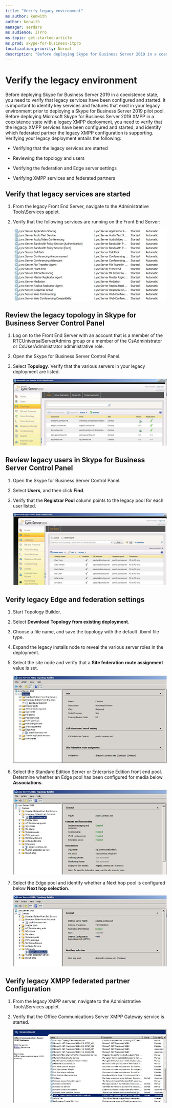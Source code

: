 ```yaml
---
title: "Verify legacy environment"
ms.author: kenwith
author: kenwith
manager: serdars
ms.audience: ITPro
ms.topic: get-started-article
ms.prod: skype-for-business-itpro
localization_priority: Normal
description: "Before deploying Skype for Business Server 2019 in a coexistence state, you need to verify that legacy services have been configured and started. It is important to identify key services and features that exist in your legacy environment, prior to deploying a Skype for Business Server 2019 pilot pool. Before deploying Microsoft Skype for Business Server 2019 XMPP in a coexistence state with a legacy XMPP deployment, you need to verify the legacy XMPP services have been configured and started, and identify which federated partner the legacy XMPP configuration is supporting."
---
```


# Verify the legacy environment

Before deploying Skype for Business Server 2019 in a coexistence state, you need to verify that legacy services have been configured and started. It is important to identify key services and features that exist in your legacy environment prior to deploying a Skype for Business Server 2019 pilot pool. Before deploying Microsoft Skype for Business Server 2019 XMPP in a coexistence state with a legacy XMPP deployment, you need to verify that the legacy XMPP services have been configured and started, and identify which federated partner the legacy XMPP configuration is supporting. Verifying your legacy deployment entails the following:
  
- Verifying that the legacy services are started
    
- Reviewing the topology and users
    
- Verifying the federation and Edge server settings
    
- Verifying XMPP services and federated partners
    
## Verify that legacy services are started

1. From the legacy Front End Server, navigate to the Administrative Tools\Services applet.
    
2. Verify that the following services are running on the Front End Server:
    
     ![List of services running on Front End Server](../media/migration_lyncserver_config_w14_services.jpg)
  
## Review the legacy topology in Skype for Business Server Control Panel

1. Log on to the Front End Server with an account that is a member of the RTCUniversalServerAdmins group or a member of the CsAdministrator or CsUserAdministrator administrative role.
    
2. Open the Skype for Business Server Control Panel.
    
3. Select **Topology**. Verify that the various servers in your legacy deployment are listed.
    
     ![Control Panel topology page](../media/migration_lyncserver_2010_topology.JPG)
  
## Review legacy users in Skype for Business Server Control Panel

1. Open the Skype for Business Server Control Panel.
    
2. Select **Users**, and then click **Find**.
    
3. Verify that the **Registrar Pool** column points to the legacy pool for each user listed. 
    
     ![Control Panel listing users](../media/migration_lyncserver_2010_allusers.JPG)
  
## Verify legacy Edge and federation settings

1. Start Topology Builder.
    
2. Select **Download Topology from existing deployment**.
    
3. Choose a file name, and save the topology with the default .tbxml file type.
    
4. Expand the legacy installs node to reveal the various server roles in the deployment.
    
5. Select the site node and verify that a **Site federation route assignment** value is set. 
    
     ![Topology Builder, Site Federation Route](../media/migration_lyncserver_w14_federation.jpg)
  
6. Select the Standard Edition Server or Enterprise Edition front end pool. Determine whether an Edge pool has been configured for media below **Associations**. 
    
     ![Topology Builder showing servers and pools](../media/migration_lyncserver_w14_edgepool_media.jpg)
  
7. Select the Edge pool and identify whether a Next hop pool is configured below **Next hop selection**.
    
     ![Topology Builder, Next hop selection](../media/migration_lyncserver_w14_nexthop.jpg)
  
## Verify legacy XMPP federated partner Configuration

1. From the legacy XMPP server, navigate to the Administrative Tools\Services applet.
    
2. Verify that the Office Communications Server XMPP Gateway service is started. 
    
     ![Office Communications Server XMPP Gateway Service](../media/migration_lyncserver_15_xmpp_legacyservicesstarted.JPG)
  

